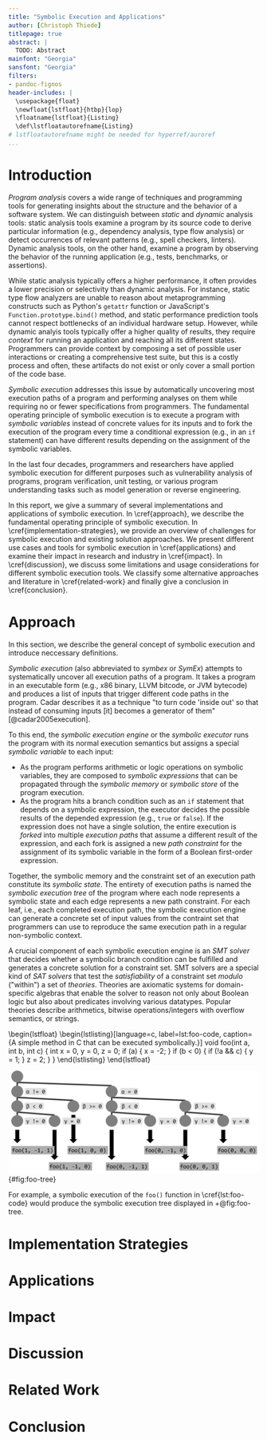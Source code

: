 ```yaml
---
title: "Symbolic Execution and Applications"
author: [Christoph Thiede]
titlepage: true
abstract: |
  TODO: Abstract
mainfont: "Georgia"
sansfont: "Georgia"
filters:
- pandoc-fignos
header-includes: |
  \usepackage{float}
  \newfloat{lstfloat}{htbp}{lop}
  \floatname{lstfloat}{Listing}
  \def\lstfloatautorefname{Listing}
# lstfloatautorefname might be needed for hyperref/auroref
...
```


# Introduction

*Program analysis* covers a wide range of techniques and programming tools for generating insights about the structure and the behavior of a software system.
We can distinguish between *static* and *dynamic* analysis tools:
static analysis tools examine a program by its source code to derive particular information (e.g., dependency analysis, type flow analysis) or detect occurrences of relevant patterns (e.g., spell checkers, linters).
Dynamic analysis tools, on the other hand, examine a program by observing the behavior of the running application (e.g., tests, benchmarks, or assertions).

While static analysis typically offers a higher performance, it often provides a lower precision or selectivity than dynamic analysis.
For instance, static type flow analyzers are unable to reason about metaprogramming constructs such as Python's `getattr` function or JavaScript's `Function.prototype.bind()` method, and static performance prediction tools cannot respect bottlenecks of an individual hardware setup.
However, while dynamic analyis tools typically offer a higher quality of results, they require *context* for running an application and reaching all its different states.
Programmers can provide context by composing a set of possible user interactions or creating a comprehensive test suite, but this is a costly process and often, these artifacts do not exist or only cover a small portion of the code base.

*Symbolic execution* addresses this issue by automatically uncovering most execution paths of a program and performing analyses on them while requiring no or fewer specifications from programmers.
The fundamental operating principle of symbolic execution is to execute a program with *symbolic variables* instead of concrete values for its inputs and to fork the execution of the program every time a conditional expression (e.g., in an `if` statement) can have different results depending on the assignment of the symbolic variables.

In the last four decades, programmers and researchers have applied symbolic execution for different purposes such as vulnerability analysis of programs, program verification, unit testing, or various program understanding tasks such as model generation or reverse engineering.

In this report, we give a summary of several implementations and applications of symbolic execution.
In \cref{approach}, we describe the fundamental operating principle of symbolic execution.
In \cref{implementation-strategies}, we provide an overview of challenges for symbolic execution and existing solution approaches.
We present different use cases and tools for symbolic execution in \cref{applications} and examine their impact in research and industry in \cref{impact}.
In \cref{discussion}, we discuss some limitations and usage considerations for different symbolic execution tools.
We classify some alternative approaches and literature in \cref{related-work} and finally give a conclusion in \cref{conclusion}.

# Approach

In this section, we describe the general concept of symbolic execution and introduce neccessary definitions.

*Symbolic execution* (also abbreviated to *symbex* or *SymEx*) attempts to systematically uncover all execution paths of a program.
It takes a program in an executable form (e.g., x86 binary, LLVM bitcode, or JVM bytecode) and produces a list of inputs that trigger different code paths in the program.
Cadar describes it as a technique "to turn code 'inside out' so that instead of consuming inputs \[it\] becomes a generator of them" [@cadar2005execution].

To this end, the *symbolic execution engine* or the *symbolic executor* runs the program with its normal execution semantics but assigns a special *symbolic variable* to each input:

- As the program performs arithmetic or logic operations on symbolic variables, they are composed to *symbolic expressions* that can be propagated through the *symbolic memory* or *symbolic store* of the program execution.
- As the program hits a branch condition such as an `if` statement that depends on a symbolic expression, the executor decides the possible results of the depended expression (e.g., `true` or `false`).
  If the expression does not have a single solution, the entire execution is *forked* into multiple *execution paths* that assume a different result of the expression, and each fork is assigned a new *path constraint* for the assignment of its symbolic variable in the form of a Boolean first-order expression.

Together, the symbolic memory and the constraint set of an execution path constitute its *symbolic state*.
The entirety of execution paths is named the *symbolic execution tree* of the program where each node represents a symbolic state and each edge represents a new path constraint.
For each leaf, i.e., each completed execution path, the symbolic execution engine can generate a concrete set of input values from the contraint set that programmers can use to reproduce the same execution path in a regular non-symbolic context.

A crucial component of each symbolic execution engine is an *SMT solver* that decides whether a symbolic branch condition can be fulfilled and generates a concrete solution for a constraint set.
SMT solvers are a special kind of *SAT solvers* that test the *satisfiability* of a constraint set *modulo* ("within") a set of *theories*.
Theories are axiomatic systems for domain-specific algebras that enable the solver to reason not only about Boolean logic but also about predicates involving various datatypes.
Popular theories describe arithmetics, bitwise operations/integers with overflow semantics, or strings.

\begin{lstfloat}
  \begin{lstlisting}[language=c, label=lst:foo-code, caption={A simple method in C that can be executed symbolically.}]
void foo(int a, int b, int c) {
    int x = 0, y = 0, z = 0;
    if (a) {
        x = -2;
    }
    if (b < 0) {
        if (!a && c) {
            y = 1;
        }
        z = 2;
    }
}
  \end{lstlisting}
\end{lstfloat}

![The symbolic execution tree for analyzing the `foo()` method from \cref{lst:foo-code}. The symbolic variables $\alpha, \beta, \gamma$ represent the assigned values for the input variables `a`, `b`, and `c`.](./figures/symbex-tree.png){#fig:foo-tree}

For example, a symbolic execution of the `foo()` function in \cref{lst:foo-code} would produce the symbolic execution tree displayed in +@fig:foo-tree.

# Implementation Strategies

# Applications

# Impact

# Discussion

# Related Work

# Conclusion

<!--
# References

<div id="refs"></div>
-->
